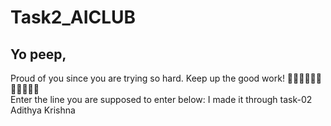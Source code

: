 # Task2_AICLUB
## Yo peep,
Proud of you since you are trying so hard. Keep up the good work!
🐥🐥🐥🐥🐥🐥🐥🐥🐥🐥🐥 \
Enter the line you are supposed to enter below:
I made it through task-02
Adithya Krishna
